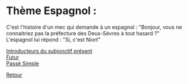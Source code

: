 # Thème Espagnol : <br />

C'est l'histoire d'un mec qui demande à un espagnol : 
"Bonjour, vous ne connaitriez pas la préfecture des Deux-Sèvres à tout hasard ?"<br />
L'espagnol lui répond : 
"Si, c'est Niort"

[Introducteurs du subjonctif présent](https://mega.nz/file/14NFBaiZ#jA0ju4WweU17D56JWZ1uLIL6QNLUZ6pOW5SROJuqkOc)<br />
[Futur](https://mega.nz/file/dpUWTa4D#OHL66OAPhko5YC0_bb9iUVGuxsL7IEsUZid1Av95HUE)<br /> 
[Passé Simple](https://mega.nz/file/ZtFgRS4K#Rh3PpnmEJasyGiYbfyK7pbHfJRE3-1MQ2JWGV0fMMMY)<br />


[Retour](https://vaihess.github.io/anglaisices/)

